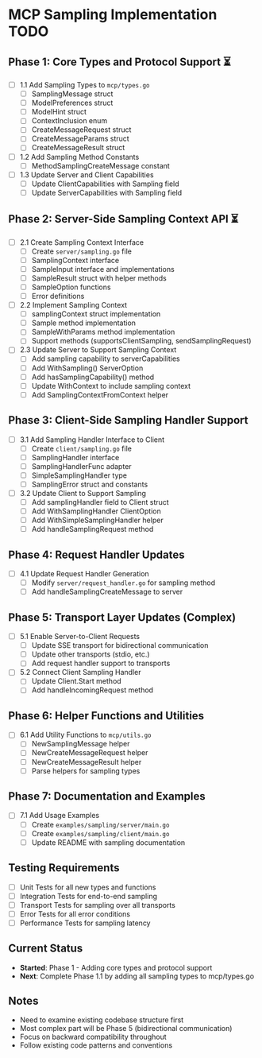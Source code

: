 # MCP Sampling Implementation TODO

## Phase 1: Core Types and Protocol Support ⏳
- [ ] 1.1 Add Sampling Types to `mcp/types.go`
  - [ ] SamplingMessage struct
  - [ ] ModelPreferences struct
  - [ ] ModelHint struct
  - [ ] ContextInclusion enum
  - [ ] CreateMessageRequest struct
  - [ ] CreateMessageParams struct
  - [ ] CreateMessageResult struct
- [ ] 1.2 Add Sampling Method Constants
  - [ ] MethodSamplingCreateMessage constant
- [ ] 1.3 Update Server and Client Capabilities
  - [ ] Update ClientCapabilities with Sampling field
  - [ ] Update ServerCapabilities with Sampling field

## Phase 2: Server-Side Sampling Context API ⏳
- [ ] 2.1 Create Sampling Context Interface
  - [ ] Create `server/sampling.go` file
  - [ ] SamplingContext interface
  - [ ] SampleInput interface and implementations
  - [ ] SampleResult struct with helper methods
  - [ ] SampleOption functions
  - [ ] Error definitions
- [ ] 2.2 Implement Sampling Context
  - [ ] samplingContext struct implementation
  - [ ] Sample method implementation
  - [ ] SampleWithParams method implementation
  - [ ] Support methods (supportsClientSampling, sendSamplingRequest)
- [ ] 2.3 Update Server to Support Sampling Context
  - [ ] Add sampling capability to serverCapabilities
  - [ ] Add WithSampling() ServerOption
  - [ ] Add hasSamplingCapability() method
  - [ ] Update WithContext to include sampling context
  - [ ] Add SamplingContextFromContext helper

## Phase 3: Client-Side Sampling Handler Support
- [ ] 3.1 Add Sampling Handler Interface to Client
  - [ ] Create `client/sampling.go` file
  - [ ] SamplingHandler interface
  - [ ] SamplingHandlerFunc adapter
  - [ ] SimpleSamplingHandler type
  - [ ] SamplingError struct and constants
- [ ] 3.2 Update Client to Support Sampling
  - [ ] Add samplingHandler field to Client struct
  - [ ] Add WithSamplingHandler ClientOption
  - [ ] Add WithSimpleSamplingHandler helper
  - [ ] Add handleSamplingRequest method

## Phase 4: Request Handler Updates
- [ ] 4.1 Update Request Handler Generation
  - [ ] Modify `server/request_handler.go` for sampling method
  - [ ] Add handleSamplingCreateMessage to server

## Phase 5: Transport Layer Updates (Complex)
- [ ] 5.1 Enable Server-to-Client Requests
  - [ ] Update SSE transport for bidirectional communication
  - [ ] Update other transports (stdio, etc.)
  - [ ] Add request handler support to transports
- [ ] 5.2 Connect Client Sampling Handler
  - [ ] Update Client.Start method
  - [ ] Add handleIncomingRequest method

## Phase 6: Helper Functions and Utilities
- [ ] 6.1 Add Utility Functions to `mcp/utils.go`
  - [ ] NewSamplingMessage helper
  - [ ] NewCreateMessageRequest helper
  - [ ] NewCreateMessageResult helper
  - [ ] Parse helpers for sampling types

## Phase 7: Documentation and Examples
- [ ] 7.1 Add Usage Examples
  - [ ] Create `examples/sampling/server/main.go`
  - [ ] Create `examples/sampling/client/main.go`
  - [ ] Update README with sampling documentation

## Testing Requirements
- [ ] Unit Tests for all new types and functions
- [ ] Integration Tests for end-to-end sampling
- [ ] Transport Tests for sampling over all transports
- [ ] Error Tests for all error conditions
- [ ] Performance Tests for sampling latency

## Current Status
- **Started**: Phase 1 - Adding core types and protocol support
- **Next**: Complete Phase 1.1 by adding all sampling types to mcp/types.go

## Notes
- Need to examine existing codebase structure first
- Most complex part will be Phase 5 (bidirectional communication)
- Focus on backward compatibility throughout
- Follow existing code patterns and conventions